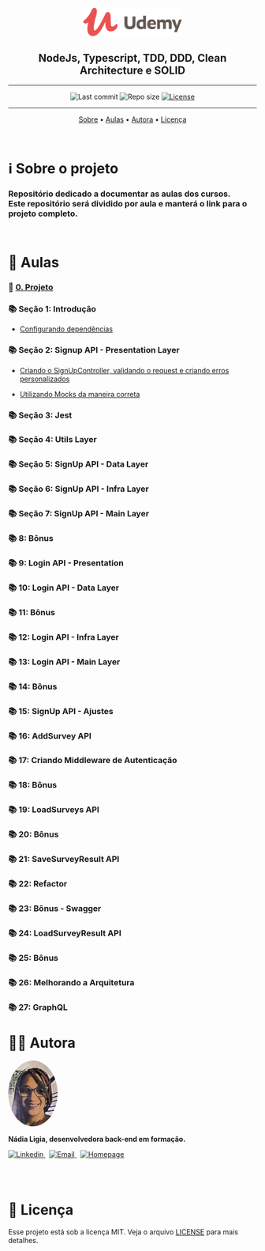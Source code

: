 <p align="center"><img src="../assets/logo.png" width=200></p>
<h2 align="center">NodeJs, Typescript, TDD, DDD, Clean Architecture e SOLID</h2>

---

<p align="center">
  <img alt="Last commit" src="https://img.shields.io/github/last-commit/nlnadialigia/udemy?color=91091e" />

  <img alt="Repo size" src="https://img.shields.io/github/repo-size/nlnadialigia/udemy?color=91091e"/>
   
  <a href="./license.md">
  <img alt="License" src="https://img.shields.io/badge/License-MIT-informational?color=91091e"/>
  </a>
</p>

---

<p align="center">
  <a href="#-information_source-sobre-o-projeto">Sobre</a> •
  <a href="#-open_file_folder-aulas">Aulas</a> • 
  <a href="#-woman_office_worker-autora">Autora</a> • 
  <a href="#-pencil-licença">Licença</a>
</p>
<br>

# ℹ️ Sobre o projeto 

<h3>Repositório dedicado a documentar as aulas dos cursos.<br>
Este repositório será dividido por aula e manterá o link para o projeto completo.</h3>

<br>

# 📂 Aulas

### 📔 [0. Projeto](https://github.com/nlnadialigia/clean-node-api.git)

### 📚 Seção 1: Introdução

- [Configurando dependências](./aula01)

### 📚 Seção 2: Signup API - Presentation Layer

- [Criando o SignUpController, validando o request e criando erros personalizados](./aula02-a)

- [Utilizando Mocks da maneira correta](./aula2-b)

<!-- [Testando exceções e integrando com o EmailValidator]() -->

<!-- [Integrando com o AddAccount Usecase]() -->

### 📚 Seção 3: Jest

<!-- [Configurando o Jest e criando scripts de testes]() -->

### 📚 Seção 4: Utils Layer

<!-- [Criando o EmailValidatorAdapter e mockando o validator]() -->

### 📚 Seção 5: SignUp API - Data Layer

<!-- [Criando o DbAddAccount e integrando com o Encrypter]()

[Integrando com o AddAccountRepository]() -->

### 📚 Seção 6: SignUp API - Infra Layer

<!-- [Criando o BcryptAdapter e mockando o bcrypt]()

[Configurando MongoDb em memória]()

[Testando o MongoDb]() -->

### 📚 Seção 7: SignUp API - Main Layer

<!-- ▶️ Testando middlewares do express

▶️ Criando teste de integração para o SignUp

▶️ Fazendo a composição do SignUp e desacoplando do express -->

### 📚 8: Bônus

<!-- ▶️ Testando a conexão com o MongoDb

▶️ Aplicando o Design Pattern Decorator

▶️ Adicionando Log de Erro

▶️ Refatorando os testes

▶️ Persistindo Log de Erro no MongoDb

▶️ Criando Tag e fazendo Push para o GitHub -->

### 📚 9: Login API - Presentation

<!-- ▶️ Criando o LoginController e validando o request

▶️ Testando a integração do LoginController com o Authentication U…

▶️ Testando a integração do LoginController com o Authentication Usecase

▶️ Aplicando o Design Pattern Composite 1/3

▶️ Aplicando o Design Pattern Composite 2/3

▶️ Aplicando o Design Pattern Composite 3/3

▶️ Refatorando o código -->

### 📚 10: Login API - Data Layer

<!-- ▶️ Criando o DbAuthentication e integrando com o LoadAccountByEmailRepository

▶️ Integrando o DbAuthentication com mais 3 dependências -->

### 📚 11: Bônus

<!-- ▶️ Segurança -->

### 📚 12: Login API - Infra Layer

<!-- ▶️ Incluindo o HashComparer ao BcryptAdapter

▶️ Criando o JwtAdapter e mockando o jsonwebtoken

▶️ Incluindo mais duas interfaces no AccountMongoRepository -->

### 📚 13: Login API - Main Layer

<!-- ▶️ Refatorando o projeto

▶️ Fazendo a composição do Login -->

### 📚 14: Bônus

<!-- ▶️ Subindo a API para o Heroku

▶️ Gerando uma imagem da API com Docker

▶️ Organizando as imagens e containers com Docker Compose

▶️ Debugando API com breakpoint

▶️ Usando Nodemon no Docker com Typescript

▶️ Adicionando documentação com casos de uso -->

### 📚 15: SignUp API - Ajustes

<!-- ▶️ Alterando o SignUp para retornar um token de acesso

▶️ Correção pra próxima aula!!!

▶️ Impedindo criação de contas com Email existente

▶️ Refatorando a arquitetura -->

### 📚 16: AddSurvey API

<!-- ▶️ Criando o AddSurveyController

▶️ Criando o DbAddSurvey UseCase

▶️ Criando o SurveyMongoRepository

▶️ Criando a composição do AddSurvey -->

### 📚 17: Criando Middleware de Autenticação

<!-- ▶️ Criando o AuthMiddleware e fazendo os primeiros testes

▶️ Finalizando os testes do AuthMiddleware

▶️ Criando o DbLoadAccountByToken

▶️ Implementando a interface Decrypter no JwtAdapter

▶️ Implementando a interface LoadAccountByToken no AccountMongoRepository

▶️ Aplicando o AuthMiddleware na rota de criar enquete -->

### 📚 18: Bônus

<!-- ▶️ Integração contínua -->

### 📚 19: LoadSurveys API

<!-- ▶️ Criando o LoadSurveysController

▶️ Criando o DbLoadSurveys UseCase

▶️ Incluindo o LoadSurveysRepository ao SurveyMongoRepository

▶️ Criando a composição do LoadSurveys -->

### 📚 20: Bônus

<!-- ▶️ Modularizando os paths dos imports

▶️ Utilizando Type Alias

▶️ Usando Utility Types do Typescript -->

### 📚 21: SaveSurveyResult API

<!-- ▶️ Criando os Models e UseCases

▶️ Criando o DbLoadSurveyByIdUseCase

▶️ Criando o DbSaveSurveyResultUseCase

▶️ Incluindo o LoadSurveyByIdRepository ao SurveyMongoRepository

▶️ Incluindo o SaveSurveyResultRepository ao SurveyResultMongoRepository

▶️ Refactor - Organizando pastas

▶️ Criando o SaveSurveyResultController 1/2

▶️ Criando o SaveSurveyResultController 2/2

▶️ Fazendo a composição do SaveSurveyResult -->

### 📚 22: Refactor

<!-- ▶️ Padronizando nomenclaturas

▶️ Reutilizando a criação de mocks

▶️ Finalizando o refactor dos testes

▶️ Último ajuste do refactor!

▶️ Refatorando as Promises -->

### 📚 23: Bônus - Swagger

<!-- ▶️ Integrando a nossa API com o Swagger

▶️ Criando docs para a API de Login

▶️ Criando componentes reutilizáveis

▶️ Criando docs para a API de Listar Enquetes com Autenticação

▶️ Criando docs para a API de SignUp

▶️ Criando docs para a API de Criar Enquete

▶️ Criando docs para a API de Responder Enquete -->

### 📚 24: LoadSurveyResult API

<!-- ▶️ Alterando o retorno do SurveyResult

▶️ Usando aggregation para retornar o resultado da enquete

▶️ Aplicando o Design Pattern Builder

▶️ Correção no Aggregation do resultado da enquete

▶️ Criando o LoadSurveyResultUseCase

▶️ Incluindo o LoadSurveyResultRepository ao SurveyResultMongoRepository

▶️ Mudança no método de salvar resposta da enquete

▶️ Corrigindo outro bug identificado

▶️ Criando o LoadSurveyResultController

▶️ Fazendo a composição do LoadSurveyResult -->

### 📚 25: Bônus

<!-- ▶️ Migrando de Stub para Spy

▶️ Servindo arquivos estáticos

▶️ Ajuste na autenticação para retornar mais dados

▶️ Ajuste na listagem de enquetes

▶️ Ajuste no DbLoadAccountByToken

▶️ Ajuste no SurveyResult -->

### 📚 26: Melhorando a Arquitetura

<!-- ▶️ Refatorando os testes

▶️ Refatorando os Controllers

▶️ Refatorando o AddAccountUseCase

▶️ Refatorando o AddSurvey UseCase

▶️ Refatorando o AuthenticationUseCase

▶️ Refatorando o LoadAccountByTokenUseCase

▶️ Otimizando queries e removendo dependências do AccountModel

▶️ Dividindo melhor responsabilidades

▶️ Refatorando o LoadSurveyByIdUseCase

▶️ Criando o CheckSurveyById

▶️ Criando o LoadAnswersBySurvey

▶️ Otimizando o LoadAnswersBySurvey

▶️ Refatorando o LoadSurveysUseCase

▶️ Refatorando o LoadSurveyResult e SaveSurveyResult UseCases -->

### 📚 27: GraphQL

<!-- ▶️ Criando o Schema para o Login

▶️ Reaproveitando o LoginController no GraphQL

▶️ Tratamento de erros com Plugin

▶️ Definindo a query de listar enquetes

▶️ Criando uma diretiva de autenticação

▶️ Criando as queries do resultado da enquete

▶️ Adicionando testes de integração para as queries de Login

▶️ Adicionando testes de integração para as queries de Surveys

▶️ Adicionando testes de integração para as queries de SurveyResult

▶️ Fazendo merge e deploy -->

# 👩‍💼 Autora
<img style="border-radius: 50%;" src="../assets/picture.jpg" width="100px;" alt="Picture"/>
<p><b>Nádia Ligia, desenvolvedora back-end em formação.</b></p>

<a href="https://www.linkedin.com/in/nlnadialigia/">
  <img alt="Linkedin" src="https://img.shields.io/badge/-Linkedin -91091e?style=flat&logo=Linkedin&logoColor=white&link=https://www.linkedin.com/in/nlnadialigia/" />
</a>&nbsp;
<a href="mailto:nlnadialigia@gmail.com">
  <img alt="Email" src="https://img.shields.io/badge/-Email-91091e?style=flat&logo=Gmail&logoColor=white&link=mailto:nlnadialigia@gmail.com" />
</a>&nbsp;
<a href="https://www.nlnadialigia.com">
  <img alt="Homepage" src="https://img.shields.io/badge/-Homepage-91091e" />
</a>

<br><br>

# 📝 Licença

Esse projeto está sob a licença MIT. Veja o arquivo [LICENSE](LICENSE) para mais detalhes.
